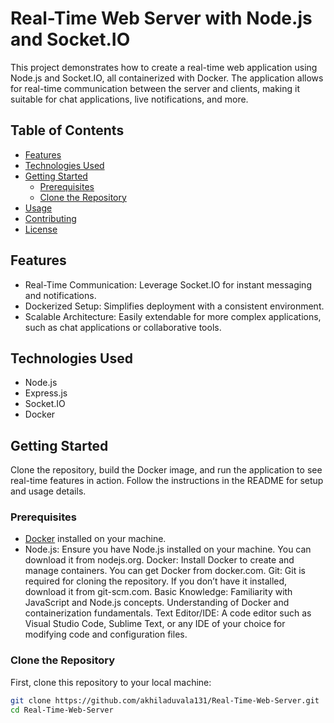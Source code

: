 # Real-Time Web Server with Node.js and Socket.IO

This project demonstrates how to create a real-time web application using Node.js and Socket.IO, all containerized with Docker. The application allows for real-time communication between the server and clients, making it suitable for chat applications, live notifications, and more.

## Table of Contents
- [Features](#features)
- [Technologies Used](#technologies-used)
- [Getting Started](#getting-started)
  - [Prerequisites](#prerequisites)
  - [Clone the Repository](#clone-the-repository)
- [Usage](#usage)
- [Contributing](#contributing)
- [License](#license)

## Features
- Real-Time Communication: Leverage Socket.IO for instant messaging and notifications.
- Dockerized Setup: Simplifies deployment with a consistent environment.
- Scalable Architecture: Easily extendable for more complex applications, such as chat applications or collaborative tools.

## Technologies Used
- Node.js
- Express.js
- Socket.IO
- Docker

## Getting Started
Clone the repository, build the Docker image, and run the application to see real-time features in action. Follow the instructions in the README for setup and usage details.

### Prerequisites
- [Docker](https://www.docker.com/get-started) installed on your machine.
- Node.js:
Ensure you have Node.js installed on your machine. You can download it from nodejs.org.
Docker:
Install Docker to create and manage containers. You can get Docker from docker.com.
Git:
Git is required for cloning the repository. If you don’t have it installed, download it from git-scm.com.
Basic Knowledge:
Familiarity with JavaScript and Node.js concepts.
Understanding of Docker and containerization fundamentals.
Text Editor/IDE:
A code editor such as Visual Studio Code, Sublime Text, or any IDE of your choice for modifying code and configuration files.

### Clone the Repository
First, clone this repository to your local machine:
```bash
git clone https://github.com/akhiladuvala131/Real-Time-Web-Server.git
cd Real-Time-Web-Server




